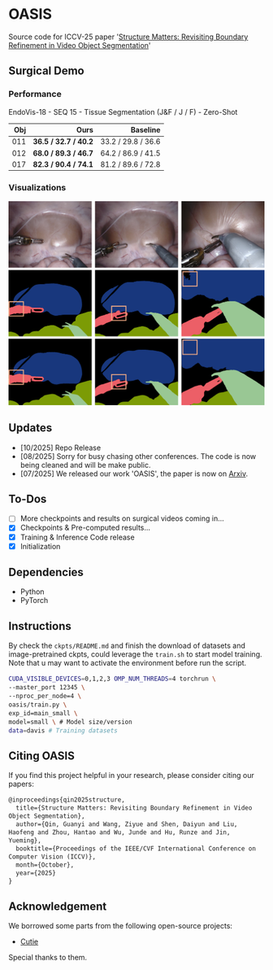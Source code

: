 # OASIS

Source code for ICCV-25 paper '[Structure Matters: Revisiting Boundary Refinement in Video Object Segmentation](https://openaccess.thecvf.com/content/ICCV2025/html/Qin_Structure_Matters_Revisiting_Boundary_Refinement_in_Video_Object_Segmentation_ICCV_2025_paper.html)'

## Surgical Demo

### Performance

EndoVis-18 - SEQ 15 - Tissue Segmentation (J&F / J / F) - Zero-Shot

| Obj |                   Ours |              Baseline |
| --: | ---------------------: | --------------------: |
| 011 | **36.5 / 32.7 / 40.2** | 33.2 / 29.8 / 36.6 |
| 012 | **68.0 / 89.3 / 46.7** | 64.2 / 86.9 / 41.5 |
| 017 | **82.3 / 90.4 / 74.1** | 81.2 / 89.6 / 72.8 |

### Visualizations

<p align="center">
  <img src="demo/oasis-endovis-demo.png" width="700" />
</p>

## Updates

* [10/2025] Repo Release
* [08/2025] Sorry for busy chasing other conferences. The code is now being cleaned and will be make public.
* [07/2025] We released our work 'OASIS', the paper is now on [Arxiv](https://arxiv.org/abs/2507.18944).

## To-Dos

* [ ] More checkpoints and results on surgical videos coming in...
* [X] Checkpoints & Pre-computed results...
* [X] Training & Inference Code release
* [X] Initialization

## Dependencies

* Python
* PyTorch

## Instructions

By check the `ckpts/README.md` and finish the download of datasets and image-pretrained ckpts, could leverage the `train.sh` to start model training. Note that u may want to activate the environment before run the script.

```bash
CUDA_VISIBLE_DEVICES=0,1,2,3 OMP_NUM_THREADS=4 torchrun \
--master_port 12345 \
--nproc_per_node=4 \
oasis/train.py \
exp_id=main_small \
model=small \ # Model size/version
data=davis # Training datasets
```

## Citing OASIS

If you find this project helpful in your research, please consider citing our papers:

```text
@inproceedings{qin2025structure,
  title={Structure Matters: Revisiting Boundary Refinement in Video Object Segmentation},
  author={Qin, Guanyi and Wang, Ziyue and Shen, Daiyun and Liu, Haofeng and Zhou, Hantao and Wu, Junde and Hu, Runze and Jin, Yueming},
  booktitle={Proceedings of the IEEE/CVF International Conference on Computer Vision (ICCV)},
  month={October},
  year={2025}
}
```

## Acknowledgement

We borrowed some parts from the following open-source projects:

* [Cutie](https://github.com/hkchengrex/Cutie)

Special thanks to them.
